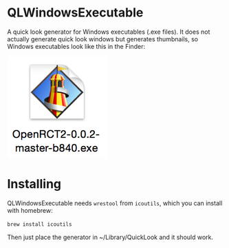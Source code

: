 # QLWindowsExecutable

A quick look generator for Windows executables (.exe files). It does not actually generate quick look windows but generates thumbnails, so Windows executables look like this in the Finder:

![Windows executable icon screenshot](screenshot.png)

# Installing
QLWindowsExecutable needs `wrestool` from `icoutils`, which you can install with homebrew:

`brew install icoutils`

Then just place the generator in ~/Library/QuickLook and it should work.